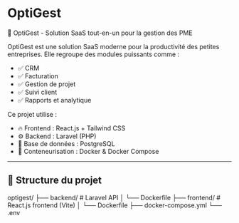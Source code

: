 # OptiGest
🧠 OptiGest - Solution SaaS tout-en-un pour la gestion des PME

OptiGest est une solution SaaS moderne pour la productivité des petites entreprises. Elle regroupe des modules puissants comme :
- ✅ CRM
- ✅ Facturation
- ✅ Gestion de projet
- ✅ Suivi client
- ✅ Rapports et analytique

Ce projet utilise :
- 🔥 Frontend : React.js + Tailwind CSS
- ⚙️ Backend : Laravel (PHP)
- 🐘 Base de données : PostgreSQL
- 🐳 Conteneurisation : Docker & Docker Compose

---

## 📁 Structure du projet
optigest/
├── backend/ # Laravel API
│ └── Dockerfile
├── frontend/ # React.js frontend (Vite)
│ └── Dockerfile
├── docker-compose.yml
└── .env
